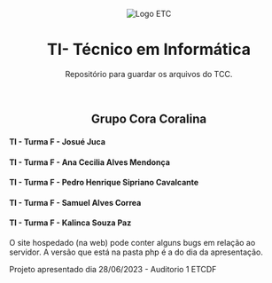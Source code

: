 <div>

<p align="center">
  <img id="home" src="https://assets-juca.netlify.app/etc-logo.png" alt="Logo ETC">
</p>

<h1 align="center">TI- Técnico em Informática</h1>

<p align="center">
Repositório para guardar os arquivos do TCC.
</p>
</div>
<br>

<div>
<h2 align="center">Grupo Cora Coralina</h2>
<h4>TI - Turma F - Josué Juca</h4>
<h4>TI - Turma F - Ana Cecilia Alves Mendonça</h4>
<h4>TI - Turma F - Pedro Henrique Sipriano Cavalcante </h4>
<h4>TI - Turma F - Samuel Alves Correa</h4>
<h4>TI - Turma F - Kalinca Souza Paz</h4>
</div>
 
<!-- Site -->
O site hospedado (na web) pode conter alguns bugs em relação ao servidor. A versão que está na pasta php é a do dia da apresentação. 

Projeto apresentado dia 28/06/2023 - Auditorio 1 ETCDF 
